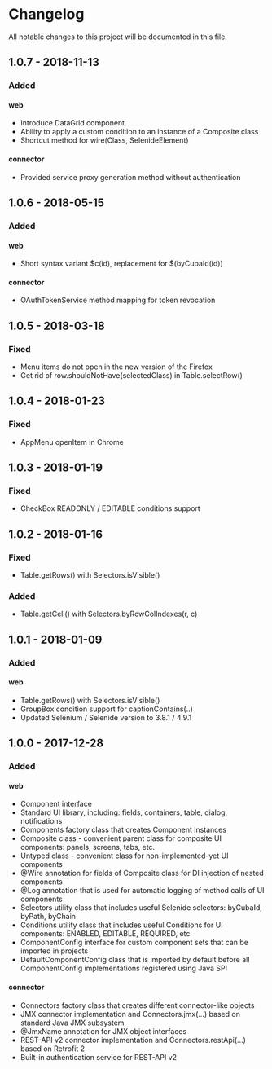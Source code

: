# Changelog

All notable changes to this project will be documented in this file.

## 1.0.7 - 2018-11-13

### Added

#### web

- Introduce DataGrid component
- Ability to apply a custom condition to an instance of a Composite class
- Shortcut method for wire(Class, SelenideElement)

#### connector

- Provided service proxy generation method without authentication

## 1.0.6 - 2018-05-15

### Added

#### web

- Short syntax variant $c(id), replacement for $(byCubaId(id))

#### connector

- OAuthTokenService method mapping for token revocation

## 1.0.5 - 2018-03-18

### Fixed

- Menu items do not open in the new version of the Firefox
- Get rid of row.shouldNotHave(selectedClass) in Table.selectRow() 

## 1.0.4 - 2018-01-23

### Fixed

- AppMenu openItem in Chrome

## 1.0.3 - 2018-01-19

### Fixed

- CheckBox READONLY / EDITABLE conditions support

## 1.0.2 - 2018-01-16

### Fixed

- Table.getRows() with Selectors.isVisible()

### Added

- Table.getCell() with Selectors.byRowColIndexes(r, c)

## 1.0.1 - 2018-01-09

### Added

#### web

- Table.getRows() with Selectors.isVisible()
- GroupBox condition support for captionContains(..)
- Updated Selenium / Selenide version to 3.8.1 / 4.9.1

## 1.0.0 - 2017-12-28

### Added

#### web

- Component interface
- Standard UI library, including: fields, containers, table, dialog, notifications
- Components factory class that creates Component instances
- Composite class - convenient parent class for composite UI components: panels, screens, tabs, etc.
- Untyped class - convenient class for non-implemented-yet UI components
- @Wire annotation for fields of Composite class for DI injection of nested components
- @Log annotation that is used for automatic logging of method calls of UI components
- Selectors utility class that includes useful Selenide selectors: byCubaId, byPath, byChain
- Conditions utility class that includes useful Conditions for UI components: ENABLED, EDITABLE, REQUIRED, etc
- ComponentConfig interface for custom component sets that can be imported in projects
- DefaultComponentConfig class that is imported by default before all ComponentConfig implementations registered 
  using Java SPI
  
#### connector

- Connectors factory class that creates different connector-like objects
- JMX connector implementation and Connectors.jmx(...) based on standard Java JMX subsystem
- @JmxName annotation for JMX object interfaces 
- REST-API v2 connector implementation and Connectors.restApi(...) based on Retrofit 2 
- Built-in authentication service for REST-API v2